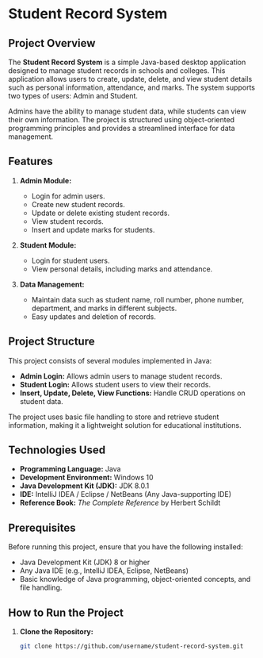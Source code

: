 # Student Record System

## Project Overview

The **Student Record System** is a simple Java-based desktop application designed to manage student records in schools and colleges. This application allows users to create, update, delete, and view student details such as personal information, attendance, and marks. The system supports two types of users: Admin and Student. 

Admins have the ability to manage student data, while students can view their own information. The project is structured using object-oriented programming principles and provides a streamlined interface for data management.

## Features

1. **Admin Module:**
   - Login for admin users.
   - Create new student records.
   - Update or delete existing student records.
   - View student records.
   - Insert and update marks for students.

2. **Student Module:**
   - Login for student users.
   - View personal details, including marks and attendance.

3. **Data Management:**
   - Maintain data such as student name, roll number, phone number, department, and marks in different subjects.
   - Easy updates and deletion of records.

## Project Structure

This project consists of several modules implemented in Java:
- **Admin Login:** Allows admin users to manage student records.
- **Student Login:** Allows student users to view their records.
- **Insert, Update, Delete, View Functions:** Handle CRUD operations on student data.
  
The project uses basic file handling to store and retrieve student information, making it a lightweight solution for educational institutions.

## Technologies Used

- **Programming Language:** Java
- **Development Environment:** Windows 10
- **Java Development Kit (JDK):** JDK 8.0.1
- **IDE:** IntelliJ IDEA / Eclipse / NetBeans (Any Java-supporting IDE)
- **Reference Book:** _The Complete Reference_ by Herbert Schildt

## Prerequisites

Before running this project, ensure that you have the following installed:
- Java Development Kit (JDK) 8 or higher
- Any Java IDE (e.g., IntelliJ IDEA, Eclipse, NetBeans)
- Basic knowledge of Java programming, object-oriented concepts, and file handling.

## How to Run the Project

1. **Clone the Repository:**
   ```bash
   git clone https://github.com/username/student-record-system.git
